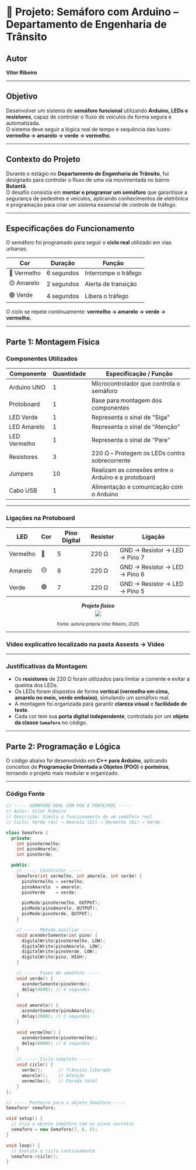 # 🚦 Projeto: Semáforo com Arduino – Departamento de Engenharia de Trânsito

##  Autor
**Vitor Ribeiro**

---

##  Objetivo

Desenvolver um sistema de **semáforo funcional** utilizando **Arduino, LEDs e resistores**, capaz de controlar o fluxo de veículos de forma segura e automatizada.  
O sistema deve seguir a lógica real de tempo e sequência das luzes: **vermelho → amarelo → verde → vermelho**.

---

##  Contexto do Projeto

Durante o estágio no **Departamento de Engenharia de Trânsito**, fui designado para controlar o fluxo de uma via movimentada no bairro **Butantã**.  
O desafio consistia em **montar e programar um semáforo** que garantisse a segurança de pedestres e veículos, aplicando conhecimentos de eletrônica e programação para criar um sistema essencial de controle de tráfego.

---

##  Especificações do Funcionamento

O semáforo foi programado para seguir o **ciclo real** utilizado em vias urbanas:

| Cor | Duração | Função |
|------|----------|--------|
| 🔴 Vermelho | 6 segundos | Interrompe o tráfego |
| 🟡 Amarelo | 2 segundos | Alerta de transição |
| 🟢 Verde | 4 segundos |  Libera o tráfego  |

O ciclo se repete continuamente: **vermelho → amarelo → verde → vermelho.**

---

##  Parte 1: Montagem Física

###  Componentes Utilizados

| Componente | Quantidade | Especificação / Função |
|-------------|-------------|-------------------------|
| Arduino UNO | 1 | Microcontrolador que controla o semáforo |
| Protoboard | 1 | Base para montagem dos componentes |
| LED Verde | 1 | Representa o sinal de "Siga" |
| LED Amarelo | 1 | Representa o sinal de "Atenção" |
| LED Vermelho | 1 | Representa o sinal de "Pare" |
| Resistores | 3 | 220 Ω – Protegem os LEDs contra sobrecorrente |
| Jumpers | 10 | Realizam as conexões entre o Arduino e a protoboard |
| Cabo USB | 1 | Alimentação e comunicação com o Arduino |

---

###  Ligações na Protoboard

| LED | Cor | Pino Digital | Resistor | Ligação |
|------|------|---------------|-----------|----------|
| Vermelho | 🔴 | 5 | 220 Ω | GND → Resistor → LED → Pino 7 |
| Amarelo | 🟡 | 6 | 220 Ω | GND → Resistor → LED → Pino 6 |
| Verde | 🟢 | 7 | 220 Ω | GND → Resistor → LED → Pino 5 |

 

<div align="center">
  <div align="center" style="margin-bottom: 1em;">
<p style="margin-bottom: 0.3em; font-style: italic;"><strong>Projeto fisico </strong> </p>
<img src="assets/Projeto.png"><br />
</p>
</div>

<sub>Fonte: autoria própria Vitor Ribeiro, 2025</sub>
</div>

---- 
### Video explicativo localizado na pasta Assests → Vídeo
---

###  Justificativas da Montagem

- Os **resistores** de 220 Ω foram utilizados para limitar a corrente e evitar a queima dos LEDs.  
- Os LEDs foram dispostos de forma **vertical (vermelho em cima, amarelo no meio, verde embaixo)**, simulando um semáforo real.  
- A montagem foi organizada para garantir **clareza visual** e **facilidade de teste**.  
- Cada cor tem sua **porta digital independente**, controlada por um **objeto da classe `Semaforo`** no código.

---

##  Parte 2: Programação e Lógica

O código abaixo foi desenvolvido em **C++ para Arduino**, aplicando conceitos de **Programação Orientada a Objetos (POO)** e **ponteiros**, tornando o projeto mais modular e organizado.


---

###  Código Fonte

```cpp
// ----- SEMÁFORO REAL COM POO E PONTEIROS -----
// Autor: Vitor Ribeiro
// Descrição: Simula o funcionamento de um semáforo real
// Ciclo: Verde (4s) → Amarelo (2s) → Vermelho (6s) → Verde

class Semaforo {
  private:
    int pinoVermelho;
    int pinoAmarelo;
    int pinoVerde;

  public:
    // ----- Construtor -----
    Semaforo(int vermelho, int amarelo, int verde) {
      pinoVermelho = vermelho;
      pinoAmarelo  = amarelo;
      pinoVerde    = verde;

      pinMode(pinoVermelho, OUTPUT);
      pinMode(pinoAmarelo, OUTPUT);
      pinMode(pinoVerde, OUTPUT);
    }

    // ----- Método auxiliar -----
    void acenderSomente(int pino) {
      digitalWrite(pinoVermelho, LOW);
      digitalWrite(pinoAmarelo, LOW);
      digitalWrite(pinoVerde, LOW);
      digitalWrite(pino, HIGH);
    }

    // ----- Fases do semáforo -----
    void verde() {
      acenderSomente(pinoVerde);
      delay(4000); // 4 segundos
    }

    void amarelo() {
      acenderSomente(pinoAmarelo);
      delay(2000); // 2 segundos
    }

    void vermelho() {
      acenderSomente(pinoVermelho);
      delay(6000); // 6 segundos
    }

    // ----- Ciclo completo -----
    void ciclo() {
      verde();      // Trânsito liberado
      amarelo();    // Atenção
      vermelho();   // Parada total
    }
};

// ----- Ponteiro para o objeto Semáforo -----
Semaforo* semaforo;

void setup() {
  // Cria o objeto semáforo com os pinos corretos
  semaforo = new Semaforo(7, 6, 5);
}

void loop() {
  // Executa o ciclo continuamente
  semaforo->ciclo();
}
